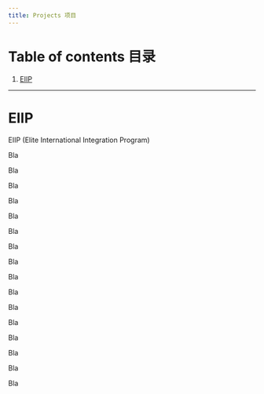 ```yaml
---
title: Projects 项目
---
```


# Table of contents 目录

1. [EIIP](#eiip)

***

# EIIP

EIIP (Elite International Integration Program)

Bla

Bla

Bla

Bla

Bla

Bla

Bla

Bla

Bla

Bla

Bla

Bla

Bla

Bla

Bla

Bla
